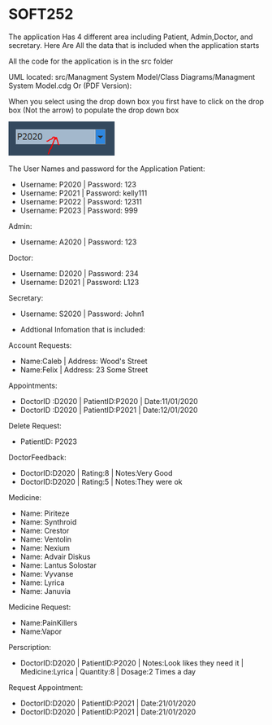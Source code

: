 # SOFT252

The application Has 4 different area including Patient, Admin,Doctor, and secretary. Here Are All the data that is included when the application starts

All the code for the application is in the src folder 

UML located: src/Managment System Model/Class Diagrams/Managment System Model.cdg
Or (PDF Version):

When you select using the drop down box you first have to click on the drop box (Not the arrow) to populate the drop down box

![](Dropdown.PNG)

The User Names and password for the Application
Patient: 
* Username: P2020 | Password: 123
* Username: P2021 | Password: kelly111
* Username: P2022 | Password: 12311
* Username: P2023 | Password: 999

 Admin: 
* Username: A2020 | Password: 123

Doctor:
* Username: D2020 | Password: 234
* Username: D2021 | Password: L123

Secretary: 
* Username: S2020 | Password: John1

* Addtional Infomation that is included:

Account Requests:
* Name:Caleb | Address: Wood's Street
* Name:Felix | Address: 23 Some Street

Appointments:
* DoctorID :D2020 | PatientID:P2020 | Date:11/01/2020
* DoctorID :D2020 | PatientID:P2021 | Date:12/01/2020

Delete Request:
* PatientID: P2023

DoctorFeedback:
* DoctorID:D2020 | Rating:8 | Notes:Very Good
* DoctorID:D2020 | Rating:5 | Notes:They were ok

Medicine:
* Name: Piriteze
* Name: Synthroid
* Name: Crestor
* Name: Ventolin
* Name: Nexium
* Name: Advair Diskus
* Name: Lantus Solostar
* Name: Vyvanse
* Name: Lyrica
* Name: Januvia

Medicine Request:
* Name:PainKillers
* Name:Vapor

Perscription:
* DoctorID:D2020 | PatientID:P2020 | Notes:Look likes they need it | Medicine:Lyrica | Quantity:8 | Dosage:2 Times a day

Request Appointment:
* DoctorID:D2020 | PatientID:P2021 | Date:21/01/2020
* DoctorID:D2020 | PatientID:P2021 | Date:21/01/2020
